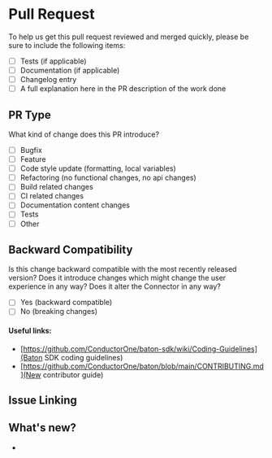# Pull Request

To help us get this pull request reviewed and merged quickly, please be sure to include the following items:

* [ ] Tests (if applicable)
* [ ] Documentation (if applicable)
* [ ] Changelog entry
* [ ] A full explanation here in the PR description of the work done

## PR Type
What kind of change does this PR introduce?

* [ ] Bugfix
* [ ] Feature
* [ ] Code style update (formatting, local variables)
* [ ] Refactoring (no functional changes, no api changes)
* [ ] Build related changes
* [ ] CI related changes
* [ ] Documentation content changes
* [ ] Tests
* [ ] Other

## Backward Compatibility

Is this change backward compatible with the most recently released version? Does it introduce changes which might change the user experience in any way? Does it alter the Connector in any way?

* [ ] Yes (backward compatible)
* [ ] No (breaking changes)

#### Useful links:

- [https://github.com/ConductorOne/baton-sdk/wiki/Coding-Guidelines](Baton SDK coding guidelines)
- [https://github.com/ConductorOne/baton/blob/main/CONTRIBUTING.md](New contributor guide)

## Issue Linking
<!--
    KEYWORD #ISSUE-NUMBER
    [closes|fixes|resolves] #
-->

## What's new?
-
